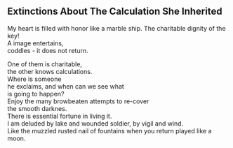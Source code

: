 Extinctions About The Calculation She Inherited
-----------------------------------------------
My heart is filled with honor like a marble ship. The charitable dignity of the key!  
A image entertains,  
coddles - it does not return.  
  
One of them is charitable,  
the other knows calculations.  
Where is someone  
he exclaims, and when can we see what  
is going to happen?  
Enjoy the many browbeaten attempts to re-cover  
the smooth darknes.  
There is essential fortune in living it.  
I am deluded by lake and wounded soldier, by vigil and wind.  
Like the muzzled rusted nail of fountains when you return played like a moon.  
